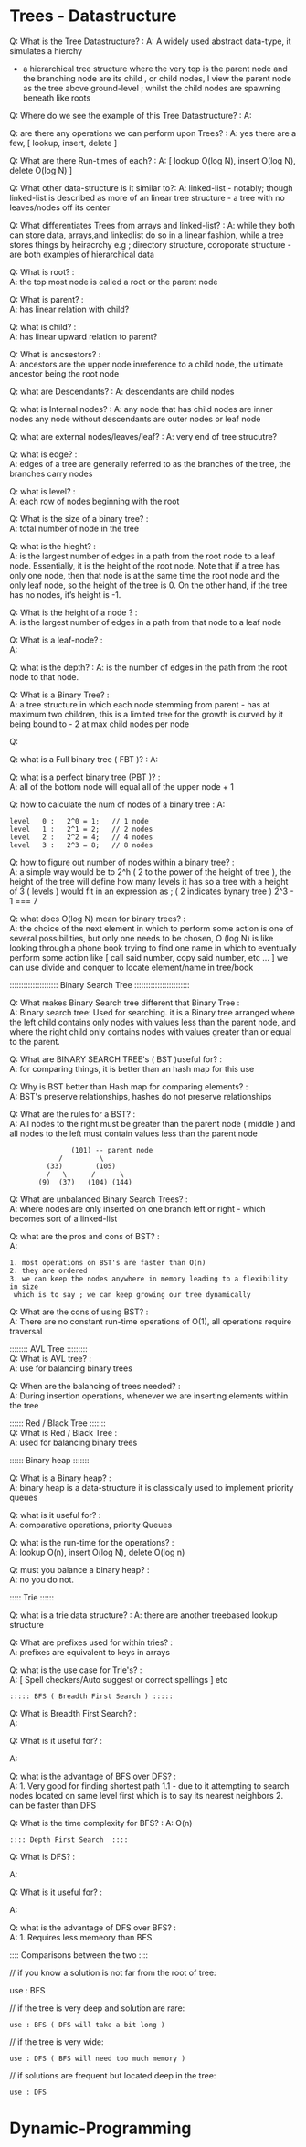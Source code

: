 # Trees - Datastructure

Q: What is the Tree Datastructure?    :
A: A widely used abstract data-type, it simulates a hierchy
  - a hierarchical tree structure where the very top is the    parent node
    and the branching node are its child , or child nodes, I view the parent node as the tree above ground-level ; whilst the child nodes are spawning beneath like roots

Q: Where do we see the example of this Tree Datastructure?   :
A:

Q: are there any operations we can perform upon Trees?   :
A: yes there are a few, [ lookup, insert, delete ]

Q: What are there Run-times of each? :
A: [ lookup O(log N), insert O(log N), delete O(log N) ]

Q: What other data-structure is it similar to?:
A: linked-list - notably; though linked-list is described as more of an linear tree structure - a tree with no leaves/nodes off its center

Q: What differentiates Trees from arrays and linked-list?   :
A: while they both can store data, arrays,and linkedlist do so in a linear fashion,
   while a tree stores things by heiracrchy e.g ; directory structure, coroporate structure - are both examples of hierarchical data


Q: What is root?    :  
A: the top most node is called a root or the parent node

Q: What is parent?    :  
A: has linear relation with child?

Q: what is child?    :   
A: has linear upward relation to parent?


Q: What is ancsestors?   :  
A: ancestors are the upper node inreference to a child node, the ultimate ancestor being the root node 

Q: what are Descendants?    :
A: descendants are child nodes 

Q: what is Internal nodes?   :
A: any node that has child nodes are inner nodes any node without descendants are outer nodes or leaf node 

Q: what are external nodes/leaves/leaf?  :
A: very end of tree strucutre?

Q: what is edge?  :      
A: edges of a tree are generally referred to as the branches of the tree,
   the branches carry nodes

Q: what is level?   :     
A: each row of nodes beginning with the root 

Q: What is the size of a binary tree? :    
A: total number of node in the tree

Q: what is the hieght?   :    
A: is the largest number of edges in a path from the root node to a leaf node. Essentially, it is the height of the root node. Note that if a tree has only one node, then that node is at the same time the root node and the only leaf node, so the height of the tree is 0. On the other hand, if the tree has no nodes, it’s height is -1.



Q: What is the height of a node ? :      
A: is the largest number of edges in a path from that node to a leaf node

Q: What is a leaf-node?  :       
A:

Q: what is the depth?   :
A: is the number of edges in the path from the root node to that node.



Q: What is a Binary Tree?  :    
A: a tree structure in which each node stemming from parent - has at maximum two children, this is a limited tree for the growth is curved by it being bound to - 2 at max child nodes per node

Q: 

Q: what is a Full binary tree ( FBT )?   :
A: 

Q: what is a perfect binary tree (PBT )?   :          
A: all of the bottom node will equal all of the upper node + 1

Q: how to calculate the num of nodes of a binary tree    :
A: 
       
    level   0 :   2^0 = 1;   // 1 node 
    level   1 :   2^1 = 2;   // 2 nodes
    level   2 :   2^2 = 4;   // 4 nodes
    level   3 :   2^3 = 8;   // 8 nodes



Q: how to figure out number of nodes within a binary tree?    :     
A: a simple way would be to 2^h ( 2 to the power of the height of tree ), the height of the tree will define how many levels it has so a tree with a height of 3 ( levels ) would fit in an expression as ; ( 2 indicates bynary tree ) 2^3 - 1 === 7 

Q: what does O(log N) mean for binary trees?    :    
A: the choice of the next element in which to perform some action is one of several possibilities, but only one needs to be chosen,
O (log N) is like looking through a phone book trying to find one name in which to eventually perform some action like [ call said number, copy said number, etc ... ]
we can use divide and conquer to locate element/name in tree/book 


::::::::::::::::::::: Binary Search Tree ::::::::::::::::::::::::

Q: What makes Binary Search tree different that Binary Tree   :  
A: Binary search tree: Used for searching. it is a Binary tree arranged where the left child contains only nodes with values less than the parent node, and where the right child only contains nodes with values greater than or equal to the parent.
   

Q: What are BINARY SEARCH TREE's ( BST )useful for?   :   
A: for comparing things, it is better than an hash map for this use

Q: Why is BST better than Hash map for comparing elements?   :   
A: BST's preserve relationships, hashes do not preserve relationships

Q: What are the rules for a BST?   :  
A: All nodes to the right must be greater than the parent node ( middle )
   and all nodes to the left must contain values less than the parent node 

                   (101) -- parent node
                /         \
             (33)        (105)
             /   \      /      \
           (9)  (37)   (104) (144)
   
Q: What are unbalanced Binary Search Trees?   :     
A: where nodes are only inserted on one branch left or right - which becomes sort of a linked-list

Q: what are the pros and cons of BST?   :  
A:      
   
    1. most operations on BST's are faster than O(n) 
    2. they are ordered
    3. we can keep the nodes anywhere in memory leading to a flexibility in size
     which is to say ; we can keep growing our tree dynamically
    
Q: What are the cons of using BST?   :   
A: There are no constant run-time operations of O(1), all operations require traversal




:::::::: AVL Tree :::::::::     
Q: What is AVL tree?    :   
A: use for balancing binary trees

Q: When are the balancing of trees needed?    :   
A: During insertion operations, whenever we are inserting elements within the tree



:::::: Red / Black Tree :::::::      
Q: What is Red / Black Tree  :  
A: used for balancing binary trees



:::::: Binary heap :::::::         

Q: What is a Binary heap? :    
A: binary heap is a data-structure it is classically used to implement priority queues

Q: what is it useful for? :   
A: comparative operations, priority Queues

Q: what is the run-time for the operations? :      
A: lookup O(n), insert O(log N), delete O(log n)

Q: must you balance a binary heap?  :  
A: no you do not.


::::: Trie ::::::

Q: what is a trie data structure?   :
A: there are another treebased lookup structure

Q: What are prefixes used for within tries?    :  
A: prefixes are equivalent to keys in arrays

Q: what is the use case for Trie's?  :  
A: [ Spell checkers/Auto suggest or correct spellings ] etc 


    ::::: BFS ( Breadth First Search ) :::::    

 Q: What is Breadth First Search?   :    
 A:   

  Q: What is it useful for? :   

  A:    


  Q: what is the advantage of BFS over DFS? :   
  A: 
    1. Very good for finding shortest path
      1.1 - due to it attempting to search nodes located on same level first which is to say its nearest neighbors
    2. can be faster than DFS
 
  Q: What is the time complexity for BFS? : 
  A: O(n)

    :::: Depth First Search  ::::    

 Q: What is DFS? :    

 A: 


 Q: What is it useful for? :   

 A:   


  Q: what is the advantage of DFS over BFS? :   
  A: 
    1. Requires less memeory than BFS 
  
  :::: Comparisons between the two ::::

  // if you know a solution is not far from the root of tree: 

   use : BFS

   // if the tree is very deep and solution are rare:

    use : BFS ( DFS will take a bit long )

  // if the tree is very wide:

    use : DFS ( BFS will need too much memory )

  // if solutions are frequent but located deep in the tree: 

    use : DFS




# Dynamic-Programming
